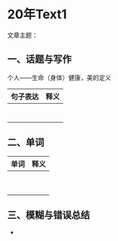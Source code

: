 # 20年Text1

文章主题：

## 一、话题与写作

个人——生命（身体）健康，美的定义

| 句子表达 | 释义 |
| -------- | ---- |
|          |      |
|          |      |
|          |      |
|          |      |
|          |      |
|          |      |
|          |      |
## 二、单词

| 单词 | 释义 |
| ---- | ---- |
|      |      |
|      |      |
|      |      |
|      |      |
|      |      |
|      |      |
|      |      |
|      |      |
|      |      |

## 三、模糊与错误总结

- 